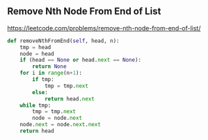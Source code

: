 ## Remove Nth Node From End of List

https://leetcode.com/problems/remove-nth-node-from-end-of-list/

```python
def removeNthFromEnd(self, head, n):       
    tmp = head
    node = head
    if (head == None or head.next == None):
        return None
    for i in range(n+1):
        if tmp:
            tmp = tmp.next
        else:
            return head.next
    while tmp:
        tmp = tmp.next
        node = node.next
    node.next = node.next.next
    return head
```        
